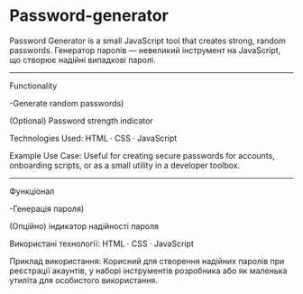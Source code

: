 # Password-generator
Password Generator is a small JavaScript tool that creates strong, random passwords.
Генератор паролів — невеликий інструмент на JavaScript, що створює надійні випадкові паролі.

---

Functionality

-Generate random passwords)


(Optional) Password strength indicator

Technologies Used:
HTML · CSS · JavaScript

Example Use Case:
Useful for creating secure passwords for accounts, onboarding scripts, or as a small utility in a developer toolbox.

---


Функціонал

-Генерація пароля)

(Опційно) індикатор надійності пароля

Використані технології:
HTML · CSS · JavaScript

Приклад використання:
Корисний для створення надійних паролів при реєстрації акаунтів, у наборі інструментів розробника або як маленька утиліта для особистого використання.
